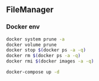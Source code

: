 ## FileManager

### Docker env

```bash
docker system prune -a
docker volume prune
docker stop $(docker ps -a -q)
docker rm $(docker ps -a -q)
docker rmi $(docker images -a -q)
```

```bash
docker-compose up -d
```
